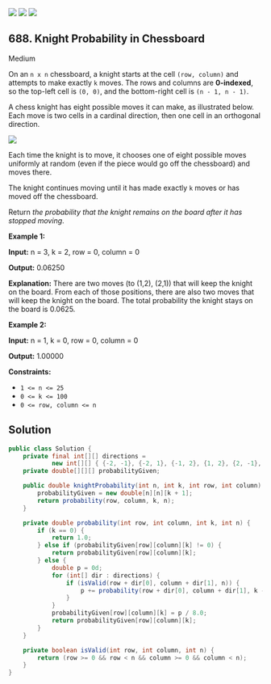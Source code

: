 [![](https://img.shields.io/github/stars/javadev/LeetCode-in-Java?label=Stars&style=flat-square)](https://github.com/javadev/LeetCode-in-Java)
[![](https://img.shields.io/github/forks/javadev/LeetCode-in-Java?label=Fork%20me%20on%20GitHub%20&style=flat-square)](https://github.com/javadev/LeetCode-in-Java/fork)
[![](https://img.shields.io/badge/-LeetCode%20in%20Kotlin-blue?style=flat-square)](https://github.com/javadev/LeetCode-in-Kotlin)

## 688\. Knight Probability in Chessboard

Medium

On an `n x n` chessboard, a knight starts at the cell `(row, column)` and attempts to make exactly `k` moves. The rows and columns are **0-indexed**, so the top-left cell is `(0, 0)`, and the bottom-right cell is `(n - 1, n - 1)`.

A chess knight has eight possible moves it can make, as illustrated below. Each move is two cells in a cardinal direction, then one cell in an orthogonal direction.

![](https://assets.leetcode.com/uploads/2018/10/12/knight.png)

Each time the knight is to move, it chooses one of eight possible moves uniformly at random (even if the piece would go off the chessboard) and moves there.

The knight continues moving until it has made exactly `k` moves or has moved off the chessboard.

Return _the probability that the knight remains on the board after it has stopped moving_.

**Example 1:**

**Input:** n = 3, k = 2, row = 0, column = 0

**Output:** 0.06250

**Explanation:** There are two moves (to (1,2), (2,1)) that will keep the knight on the board. From each of those positions, there are also two moves that will keep the knight on the board. The total probability the knight stays on the board is 0.0625.

**Example 2:**

**Input:** n = 1, k = 0, row = 0, column = 0

**Output:** 1.00000

**Constraints:**

*   `1 <= n <= 25`
*   `0 <= k <= 100`
*   `0 <= row, column <= n`

## Solution

```java
public class Solution {
    private final int[][] directions =
            new int[][] { {-2, -1}, {-2, 1}, {-1, 2}, {1, 2}, {2, -1}, {2, 1}, {1, -2}, {-1, -2}};
    private double[][][] probabilityGiven;

    public double knightProbability(int n, int k, int row, int column) {
        probabilityGiven = new double[n][n][k + 1];
        return probability(row, column, k, n);
    }

    private double probability(int row, int column, int k, int n) {
        if (k == 0) {
            return 1.0;
        } else if (probabilityGiven[row][column][k] != 0) {
            return probabilityGiven[row][column][k];
        } else {
            double p = 0d;
            for (int[] dir : directions) {
                if (isValid(row + dir[0], column + dir[1], n)) {
                    p += probability(row + dir[0], column + dir[1], k - 1, n);
                }
            }
            probabilityGiven[row][column][k] = p / 8.0;
            return probabilityGiven[row][column][k];
        }
    }

    private boolean isValid(int row, int column, int n) {
        return (row >= 0 && row < n && column >= 0 && column < n);
    }
}
```